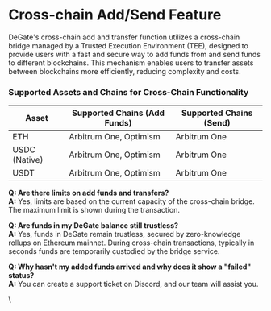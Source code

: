 # Cross-chain Add/Send Feature

DeGate's cross-chain add and transfer function utilizes a cross-chain bridge managed by a Trusted Execution Environment (TEE), designed to provide users with a fast and secure way to add funds from and send funds to different blockchains. This mechanism enables users to transfer assets between blockchains more efficiently, reducing complexity and costs.

### Supported Assets and Chains for Cross-Chain Functionality <a href="#id-kua-lian-hua-ru-fa-song-gong-neng-dui-wai-wen-dang-biao-shu-supportedassetsandchainsforcrosschain" id="id-kua-lian-hua-ru-fa-song-gong-neng-dui-wai-wen-dang-biao-shu-supportedassetsandchainsforcrosschain"></a>

| Asset         | Supported Chains (Add Funds) | Supported Chains (Send) |
| ------------- | ---------------------------- | ----------------------- |
| ETH           | Arbitrum One, Optimism       | Arbitrum One            |
| USDC (Native) | Arbitrum One, Optimism       | Arbitrum One            |
| USDT          | Arbitrum One, Optimism       | Arbitrum One            |



**Q: Are there limits on add funds and transfers?**\
**A:** Yes, limits are based on the current capacity of the cross-chain bridge. The maximum limit is shown during the transaction.

**Q: Are funds in my DeGate balance still trustless?**\
**A:** Yes, funds in DeGate remain trustless, secured by zero-knowledge rollups on Ethereum mainnet. During cross-chain transactions, typically in seconds funds are temporarily custodied by the bridge service.

**Q: Why hasn't my added funds arrived and why does it show a "failed" status?**\
**A:** You can create a support ticket on Discord, and our team will assist you.

\
